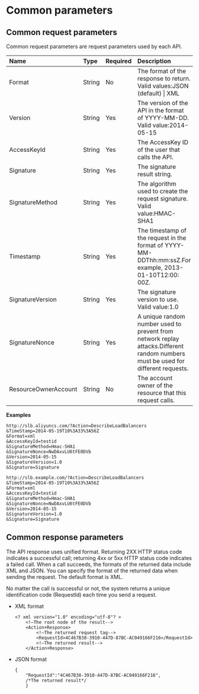 # Common parameters

## Common request parameters

Common request parameters are request parameters used by each API.

|Name|Type|Required|Description|
|:---|:---|:-------|:----------|
|Format|String|No|The format of the response to return. Valid values:JSON \(default\) \| XML |
|Version|String|Yes|The version of the API in the format of YYYY-MM-DD. Valid value:2014-05-15 |
|AccessKeyId|String|Yes|The AccessKey ID of the user that calls the API.|
|Signature|String|Yes|The signature result string.|
|SignatureMethod|String|Yes|The algorithm used to create the request signature. Valid value:HMAC-SHA1 |
|Timestamp|String|Yes|The timestamp of the request in the format of YYYY-MM-DDThh:mm:ssZ.For example, 2013-01-10T12:00: 00Z. |
|SignatureVersion|String|Yes|The signature version to use. Valid value:1.0 |
|SignatureNonce|String|Yes|A unique random number used to prevent from network replay attacks.Different random numbers must be used for different requests. |
|ResourceOwnerAccount|String|No|The account owner of the resource that this request calls.|

**Examples**

```
http://slb.aliyuncs.com/?Action=DescribeLoadBalancers
&TimeStamp=2014-05-19T10%3A33%3A56Z
&Format=xml
&AccessKeyId=testid
&SignatureMethod=Hmac-SHA1
&SignatureNonce=NwDAxvLU6tFE0DVb
&Version=2014-05-15
&SignatureVersion=1.0
&Signature=Signature
```

```
http://slb.example.com/?Action=DescribeLoadBalancers
&TimeStamp=2014-05-19T10%3A33%3A56Z
&Format=xml
&AccessKeyId=testid
&SignatureMethod=Hmac-SHA1
&SignatureNonce=NwDAxvLU6tFE0DVb
&Version=2014-05-15
&SignatureVersion=1.0
&Signature=Signature
```

## Common response parameters

The API response uses unified format. Returning 2XX HTTP status code indicates a successful call; returning 4xx or 5xx HTTP status code indicates a failed call. When a call succeeds, the formats of the returned data include XML and JSON. You can specify the format of the returned data when sending the request. The default format is XML.

No matter the call is successful or not, the system returns a unique identification code \(RequestId\) each time you send a request.

-   XML format

    ```
    <? xml version="1.0" encoding="utf-8"? > 
        <!—The root node of the result-->
        <Action+Response>
            <!—The returned request tag-->
            <RequestId>4C467B38-3910-447D-87BC-AC049166F216</RequestId>
            <!—The returned result-->
        </Action+Response>
    
    ```

-   JSON format

    ```
    {
        "RequestId":"4C467B38-3910-447D-87BC-AC049166F216",
        /*The returned result*/
        }
    ```


